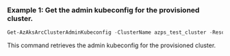 ### Example 1: Get the admin kubeconfig for the provisioned cluster. 
```powershell
Get-AzAksArcClusterAdminKubeconfig -ClusterName azps_test_cluster -ResourceGroup azps_test_group
```

This command retrieves the admin kubeconfig for the provisioned cluster. 


